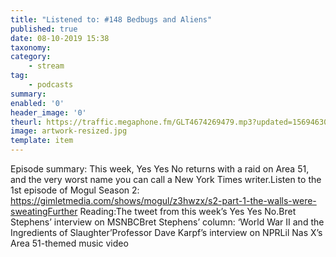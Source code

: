 ```yaml
---
title: "Listened to: #148 Bedbugs and Aliens"
published: true
date: 08-10-2019 15:38
taxonomy:
category:
	- stream
tag:
	- podcasts
summary:
enabled: '0'
header_image: '0'
theurl: https://traffic.megaphone.fm/GLT4674269479.mp3?updated=1569463011
image: artwork-resized.jpg
template: item
---
```

 
Episode summary: This week, Yes Yes No returns with a raid on Area 51, and the very worst name you can call a New York Times writer.Listen to the 1st episode of Mogul Season 2: https://gimletmedia.com/shows/mogul/z3hwzx/s2-part-1-the-walls-were-sweatingFurther Reading:The tweet from this week’s Yes Yes No.Bret Stephens’ interview on MSNBCBret Stephens’ column: ‘World War II and the Ingredients of Slaughter’Professor Dave Karpf’s interview on NPRLil Nas X’s Area 51-themed music video
